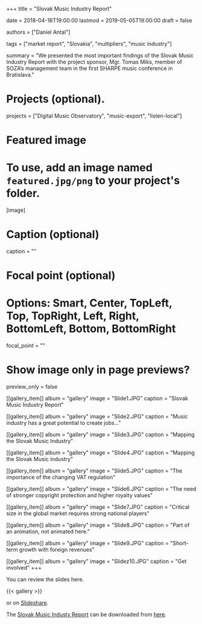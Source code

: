 +++
title = "Slovak Music Industry Report"

date = 2018-04-18T19:00:00
lastmod = 2019-05-05T19:00:00
draft = false

authors = ["Daniel Antal"]

tags = ["market report", "Slovakia", "multipliers", "music industry"]

summary = "We presented the most important findings of the Slovak Music Industry Report with the project sponsor, Mgr. Tomas Miks, member of SOZA’s management team in the first SHARPE music conference in Bratislava."

# Projects (optional).
projects = ["Digital Music Observatory", "music-export", "listen-local"]

# Featured image
# To use, add an image named `featured.jpg/png` to your project's folder. 
[image]
  # Caption (optional)
  caption = ""

  # Focal point (optional)
  # Options: Smart, Center, TopLeft, Top, TopRight, Left, Right, BottomLeft, Bottom, BottomRight
  focal_point = ""

  # Show image only in page previews?
  preview_only = false



[[gallery_item]]
album = "gallery"
image = "Slide1.JPG"
caption = "Slovak Music Industry Report"

[[gallery_item]]
album = "gallery"
image = "Slide2.JPG"
caption = "Music industry has a great potential to create jobs…"

[[gallery_item]]
album = "gallery"
image = "Slide3.JPG"
caption = "Mapping the Slovak Music Industry"

[[gallery_item]]
album = "gallery"
image = "Slide4.JPG"
caption = "Mapping the Slovak Music industry"

[[gallery_item]]
album = "gallery"
image = "Slide5.JPG"
caption = "The importance of the changing VAT regulation"

[[gallery_item]]
album = "gallery"
image = "Slide6.JPG"
caption = "The need of stronger copyright protection and higher royalty values"

[[gallery_item]]
album = "gallery"
image = "Slide7.JPG"
caption = "Critical size in the global market requires strong national players"

[[gallery_item]]
album = "gallery"
image = "Slide8.JPG"
caption = "Part of an animation, not animated here."

[[gallery_item]]
album = "gallery"
image = "Slide9.JPG"
caption = "Short-term growth with foreign revenues"

[[gallery_item]]
album = "gallery"
image = "Slidez10.JPG"
caption = "Get involved"
+++


You can review the slides here.

{{< gallery >}} 

or on [Slideshare](https://www.slideshare.net/antaldaniel/spva-o-hudobnom-priemysle-na-slovensku-sharpe-2018).

The [Slovak Music Industy Report](/publication/slovak_music_industry_2019/) can be downloaded from [here](http://www.soza.sk/aktuality/235/soza-zverej%C5%88uje-historicky-prvu-spravu-o-slovenskom-hudobnom-priemysle). 
